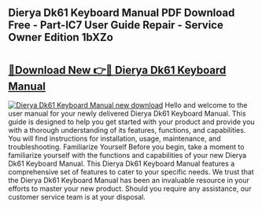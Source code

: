 ## Dierya Dk61 Keyboard Manual PDF Download Free - Part-lC7 User Guide Repair - Service Owner Edition 1bXZo

# <h2><a href="http://bc26527.oget.top/?id=Dierya+Dk61+Keyboard+Manual">🔗Download New 👉🔴 Dierya Dk61 Keyboard Manual</a></h2>

[![Dierya Dk61 Keyboard Manual new download](https://i.imgur.com/5g1atiW.png)](http://bc26527.oget.top/?id=Dierya+Dk61+Keyboard+Manual)
Hello and welcome to the user manual for your newly delivered Dierya Dk61 Keyboard Manual. This guide is designed to help you get started with your product and provide you with a thorough understanding of its features, functions, and capabilities. You will find instructions for installation, usage, maintenance, and troubleshooting. Familiarize Yourself Before you begin, take a moment to familiarize yourself with the functions and capabilities of your new Dierya Dk61 Keyboard Manual. This Dierya Dk61 Keyboard Manual features a comprehensive set of features to cater to your specific needs. We trust that the Dierya Dk61 Keyboard Manual has been an invaluable resource in your efforts to master your new product. Should you require any assistance, our customer service team is at your disposal.
